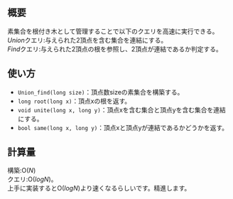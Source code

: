 ## 概要

素集合を根付き木として管理することで以下のクエリを高速に実行できる。  
$Union$クエリ:与えられた2頂点を含む集合を連結にする。  
$Find$クエリ:与えられた2頂点の根を参照し、2頂点が連結であるか判定する。  

## 使い方

- `Union_find(long size)`：頂点数sizeの素集合を構築する。  
- `long root(long x)`：頂点xの根を返す。  
- `void unite(long x, long y)`：頂点xを含む集合と頂点yを含む集合を連結にする。  
- `bool same(long x, long y)`：頂点xと頂点yが連結であるかどうかを返す。  

## 計算量

構築:$\mathrm{O}(N)$  
クエリ:$\mathrm{O}(log N)$。  
上手に実装すると$\mathrm{O}(log N)$より速くなるらしいです。精進します。  

